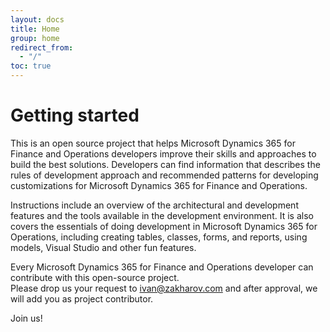 ```yaml
---
layout: docs
title: Home
group: home
redirect_from:
  - "/"
toc: true
---
```


# Getting started

This is an open source project that helps Microsoft Dynamics 365 for Finance and Operations developers improve their skills and approaches to build the best solutions. Developers can find information that describes the rules of development approach and recommended patterns for developing customizations for Microsoft Dynamics 365 for Finance and Operations.

Instructions include an overview of the architectural and development features and the tools available in the development environment. It is also covers the essentials of doing development in Microsoft Dynamics 365 for Operations, including creating tables, classes, forms, and reports, using models, Visual Studio and other fun features.

Every Microsoft Dynamics 365 for Finance and Operations developer can contribute with this open-source project. </br>
Please drop us your request to ivan@zakharov.com and after approval, we will add you as project contributor.

Join us!
